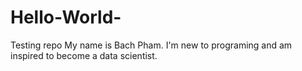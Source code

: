# Hello-World-
Testing repo
My name is Bach Pham. I'm new to programing and am inspired to become a data scientist.

